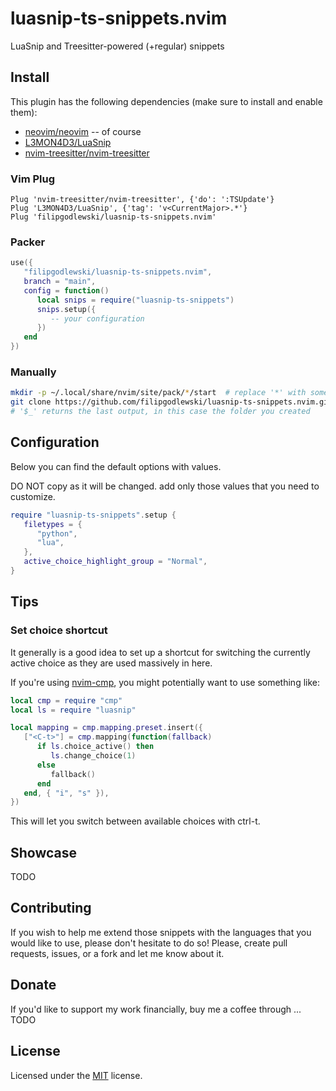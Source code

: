 # luasnip-ts-snippets.nvim
LuaSnip and Treesitter-powered (+regular) snippets

## Install

This plugin has the following dependencies (make sure to install and enable them):
- [neovim/neovim](https://github.com/neovim/neovim)  -- of course
- [L3MON4D3/LuaSnip](https://github.com/L3MON4D3/LuaSnip)
- [nvim-treesitter/nvim-treesitter](https://github.com/nvim-treesitter/nvim-treesitter)

### Vim Plug
```vim
Plug 'nvim-treesitter/nvim-treesitter', {'do': ':TSUpdate'}
Plug 'L3MON4D3/LuaSnip', {'tag': 'v<CurrentMajor>.*'}
Plug 'filipgodlewski/luasnip-ts-snippets.nvim'
```

### Packer
```lua
use({
   "filipgodlewski/luasnip-ts-snippets.nvim",
   branch = "main",
   config = function()
      local snips = require("luasnip-ts-snippets")
      snips.setup({
         -- your configuration
      })
   end
})
```

### Manually
```sh
mkdir -p ~/.local/share/nvim/site/pack/*/start  # replace '*' with something meaningful
git clone https://github.com/filipgodlewski/luasnip-ts-snippets.nvim.git $_
# '$_' returns the last output, in this case the folder you created
```

## Configuration

Below you can find the default options with values.

DO NOT copy as it will be changed. add only those values that you need to customize.

```lua
require "luasnip-ts-snippets".setup {
   filetypes = {
      "python",
      "lua",
   },
   active_choice_highlight_group = "Normal",
}
```

## Tips

### Set choice shortcut

It generally is a good idea to set up a shortcut for switching the currently active choice as they are used massively in here.

If you're using [nvim-cmp](https://github.com/hrsh7th/nvim-cmp), you might potentially want to use something like:

```lua
local cmp = require "cmp"
local ls = require "luasnip"

local mapping = cmp.mapping.preset.insert({
   ["<C-t>"] = cmp.mapping(function(fallback)
      if ls.choice_active() then
         ls.change_choice(1)
      else
         fallback()
      end
   end, { "i", "s" }),
})
```

This will let you switch between available choices with ctrl-t.

## Showcase

TODO

## Contributing

If you wish to help me extend those snippets with the languages that you would like to use, please don't hesitate to do so!
Please, create pull requests, issues, or a fork and let me know about it.

## Donate

If you'd like to support my work financially, buy me a coffee through ... TODO

## License

Licensed under the [MIT](./LICENSE) license.
